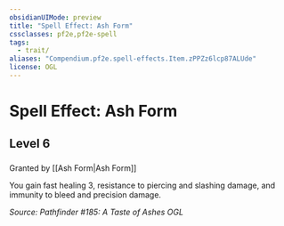 ```yaml
---
obsidianUIMode: preview
title: "Spell Effect: Ash Form"
cssclasses: pf2e,pf2e-spell
tags:
  - trait/
aliases: "Compendium.pf2e.spell-effects.Item.zPPZz6lcp87ALUde"
license: OGL
---
```

# Spell Effect: Ash Form
## Level 6
### 






Granted by [[Ash Form|Ash Form]]

You gain fast healing 3, resistance to piercing and slashing damage, and immunity to bleed and precision damage.

*Source: Pathfinder #185: A Taste of Ashes*
*OGL*
